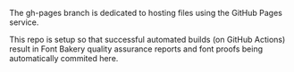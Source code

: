 The gh-pages branch is dedicated to hosting files using the GitHub Pages service.

This repo is setup so that successful automated builds (on GitHub Actions) result in Font Bakery quality assurance reports and font proofs being automatically commited here.
